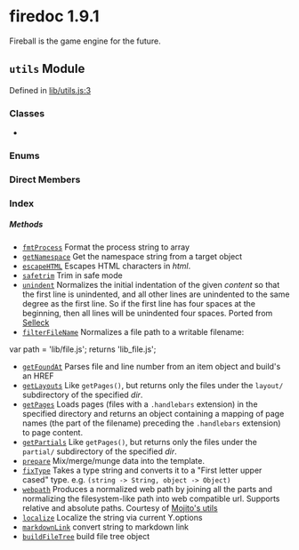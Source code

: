 
# firedoc 1.9.1

Fireball is the game engine for the future.


## `utils` Module



Defined in [lib/utils.js:3](../files/lib_utils.js.md#l3)






### Classes
  - [](../classes/.md)

### Enums


### Direct Members
### Index



##### Methods

  - [`fmtProcess`](#method-fmtprocess) Format the process string to array
  - [`getNamespace`](#method-getnamespace) Get the namespace string from a target object
  - [`escapeHTML`](#method-escapehtml) Escapes HTML characters in _html_.
  - [`safetrim`](#method-safetrim) Trim in safe mode
  - [`unindent`](#method-unindent) Normalizes the initial indentation of the given _content_ so that the first line
is unindented, and all other lines are unindented to the same degree as the
first line. So if the first line has four spaces at the beginning, then all
lines will be unindented four spaces. Ported from [Selleck](https://github.com/rgrove/selleck)
  - [`filterFileName`](#method-filterfilename) Normalizes a file path to a writable filename:

   var path = 'lib/file.js';
   returns 'lib_file.js';
  - [`getFoundAt`](#method-getfoundat) Parses file and line number from an item object and build's an HREF
  - [`getLayouts`](#method-getlayouts) Like `getPages()`, but returns only the files under the `layout/` subdirectory
of the specified _dir_.
  - [`getPages`](#method-getpages) Loads pages (files with a `.handlebars` extension) in the specified directory and
returns an object containing a mapping of page names (the part of the filename)
preceding the `.handlebars` extension) to page content.
  - [`getPartials`](#method-getpartials) Like `getPages()`, but returns only the files under the `partial/` subdirectory
of the specified _dir_.
  - [`prepare`](#method-prepare) Mix/merge/munge data into the template.
  - [`fixType`](#method-fixtype) Takes a type string and converts it to a "First letter upper cased" type.
e.g. `(string -> String, object -> Object)`
  - [`webpath`](#method-webpath) Produces a normalized web path by joining all the parts and normalizing the
filesystem-like path into web compatible url.
Supports relative and absolute paths.
Courtesy of [Mojito's utils](https://github.com/yahoo/mojito/)
  - [`localize`](#method-localize) Localize the string via current Y.options
  - [`markdownLink`](#method-markdownlink) convert string to markdown link
  - [`buildFileTree`](#method-buildfiletree) build file tree object




